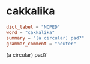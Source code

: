 # cakkalika

``` toml
dict_label = "NCPED"
word = "cakkalika"
summary = "(a circular) pad?"
grammar_comment = "neuter"
```

(a circular) pad?

